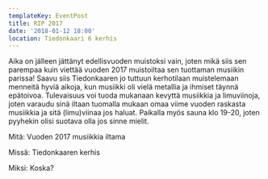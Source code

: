 ```yaml
---
templateKey: EventPost
title: RIP 2017
date: '2018-01-12 18:00'
location: Tiedonkaari 6 kerhis
---
```

Aika on jälleen jättänyt edellisvuoden muistoksi vain, joten mikä siis sen parempaa kuin viettää vuoden 2017 muistoiltaa sen tuottaman musiikin parissa! Saavu siis Tiedonkaaren jo tuttuun kerhotilaan muistelemaan menneitä hyviä aikoja, kun musiikki oli vielä metallia ja ihmiset täynnä epätoivoa. Tulevaisuus voi tuoda mukanaan kevyttä musiikkia ja limuviinoja, joten varaudu sinä iltaan tuomalla mukaan omaa viime vuoden raskasta musiikkia ja sitä (limu)viinaa jos haluat. Paikalla myös sauna klo 19-20, joten pyyhekin olisi suotava olla jos sinne mielit.



Mitä: Vuoden 2017 musiikkia iltama

Missä: Tiedonkaaren kerhis

Miksi: Koska?
